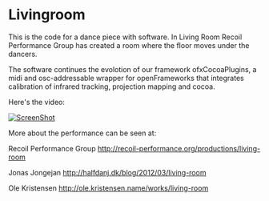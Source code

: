 Livingroom
==========

This is the code for a dance piece with software. In Living Room Recoil Performance Group has created a room where the floor moves under the dancers.

The software continues the evolotion of our framework ofxCocoaPlugins, a midi and osc-addressable wrapper for openFrameworks that integrates calibration of infrared tracking, projection mapping and cocoa.

Here's the video:

[![ScreenShot](http://ole.kristensen.name/images/ext/livingroom-vimeo.png)](https://vimeo.com/37093149)



More about the performance can be seen at:

Recoil Performance Group
http://recoil-performance.org/productions/living-room

Jonas Jongejan
http://halfdanj.dk/blog/2012/03/living-room

Ole Kristensen
http://ole.kristensen.name/works/living-room
